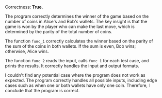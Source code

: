 Correctness: **True**.

The program correctly determines the winner of the game based on the number of coins in Alice's and Bob's wallets. The key insight is that the game is won by the player who can make the last move, which is determined by the parity of the total number of coins.

The function `func_1` correctly calculates the winner based on the parity of the sum of the coins in both wallets. If the sum is even, Bob wins; otherwise, Alice wins.

The function `func_2` reads the input, calls `func_1` for each test case, and prints the results. It correctly handles the input and output formats.

I couldn't find any potential case where the program does not work as expected. The program correctly handles all possible inputs, including edge cases such as when one or both wallets have only one coin. Therefore, I conclude that the program is correct.